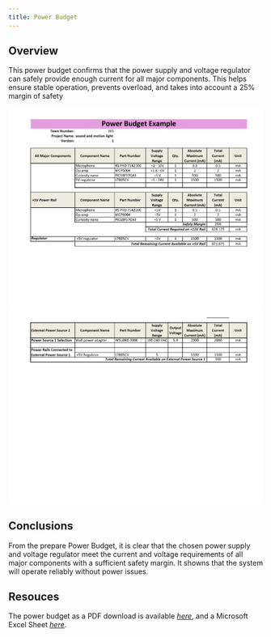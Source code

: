 ```yaml
---
title: Power Budget
---
```


## Overview
This power budget confirms that the power supply and voltage regulator can safely provide enough current for all major components. This helps ensure stable operation, prevents overload, and takes into account a 25% margin of safety

![budget1](https://github.com/alazaritt/alazaritt.github.io/blob/main/docs/05-Power-Budget/download.png?raw=true)
![budget2](https://github.com/alazaritt/alazaritt.github.io/blob/main/docs/05-Power-Budget/download%20(1).png?raw=true)

## Conclusions

From the prepare Power Budget, it is clear that the chosen power supply and voltage regulator meet the current and voltage requirements of all major components with a sufficient safety margin. It showns that the system will operate reliably without power issues.

## Resouces

The power budget as a PDF download is available [*here*](PowerBudgetExample.pdf), and a Microsoft Excel Sheet [*here*](PowerBudgetExample.xlsx).
